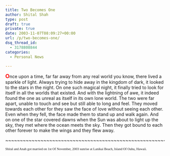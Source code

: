 ```yaml
---
title: Two Becomes One
author: Shital Shah
type: post
draft: true
private: true
date: 2003-11-07T08:09:27+00:00
url: /p/two-becomes-one/
dsq_thread_id:
  - 3178808844
categories:
  - Personal News

---
```

<span style="color:red;font-size:125%"><strong>O</strong></span>nce upon a time, far far away from any real world you know, there lived a sparkle of light. Always trying to hide away in the kingdom of dark, it looked to the stars in the night. On one such magical night, it finally tried to look for itself in all the worlds that existed. And with the lightning of awe, it indeed found the one as unreal as itself in its own lone world. The two were far apart, unable to touch and see but still able to long and feel. They moved towards each other for they saw the face of love without seeing each other. Even when they fell, the face made them to stand up and walk again. And on one of the star covered dawns when the Sun was about to light up the sky, they met where the ocean meets the sky. Then they got bound to each other forever to make the wings and they flew away.

<p style="width:100%;text-align:center;white-space: nowrap;overflow: hidden;text-overflow: clip;">
  ~~~~~~~~~~~~~~~~~~~~~~~~~~~~~~~~~~~~~~~~~~~~~~~~~~~~~~~~~~~~~~~~~~~~~~~~~~~~~~~~~~~~~~~~~~~~~~~~~~~~~~~~~~~~~~~~~~~~~~~~~~~~~~~~~~~~~~~~~~~~~~~~~~~~~~~~~~~~~~~~~~~~~~~~~~~~~~~~~~~~~~~~~~~~~~~~~~~~~~~~~~~~~~~~~~~~~~~~~~~~~~~~~~~~~~~~~~~~~~~~~~~~~~~~~~~~~~~~~~~~~~~~~~~~~~~~~~~~~~~~~~~~~~~~~~~~~~~~~~~~~~~~~~~~~~~~~~~~~~~~~~~~~~~~~~~~~~~~~~~~~~~~~~~~~~~~~~~~~~~~~~~~~~~~~~~~~~~~~~~~~~~~~~~~~~~~~~~~~~~~~~~~~~~~~~~~~~~~~~~~~~~~~~~~~~~~~~~~~~~~~~~~~~~~~~~~~~~~~~~~~~~~~~~~~~~~~~~~~~~~~~~~~~~~~~~~~~~~~~~~~~~~~~~~~~~~~~~~~~~~~~~~~~~~~~~~~~~~~~~~~~~~~~~~~~~~~~~~~~~~~~~~~~~~~~~~~~~~~~~~~~~~~~~~~~~~~~~~~~~~~~~~~~~~~~~~~~~~~~~~~~~~~~~~~~~~~~~~~~~~~~~~~~~~~~~~~~~~~~~~~~~~~~~~~~~~~~~~~~~~~~~~~~~~~~~~~~~~~~~~~~~~~~~~~~~~~~~~~~~~~~~~~~~~~~~~~~~~~
</p>

<p style="font-family:Book Antiqua,Bookman Old Style,cursive;font-size:75%">
  Shital and Anah got married on 1st Of November, 2003 sunrise at Lanikai Beach, Island Of Oahu, Hawaii.
</p>